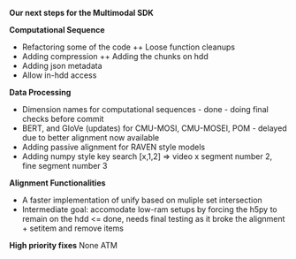 **Our next steps for the Multimodal SDK**

**Computational Sequence**

+ Refactoring some of the code
++ Loose function cleanups
+ Adding compression
++ Adding the chunks on hdd
+ Adding json metadata
+ Allow in-hdd access

**Data Processing**

+ Dimension names for computational sequences - done - doing final checks before commit
+ BERT, and GloVe (updates) for CMU-MOSI, CMU-MOSEI, POM - delayed due to better alignment now available
+ Adding passive alignment for RAVEN style models
+ Adding numpy style key search [x,1,2] => video x segment number 2, fine segment number 3

**Alignment Functionalities**

+ A faster implementation of unify based on muliple set intersection
+ Intermediate goal: accomodate low-ram setups by forcing the h5py to remain on the hdd <= done, needs final testing as it broke the alignment + setitem and remove items

**High priority fixes**
None ATM
